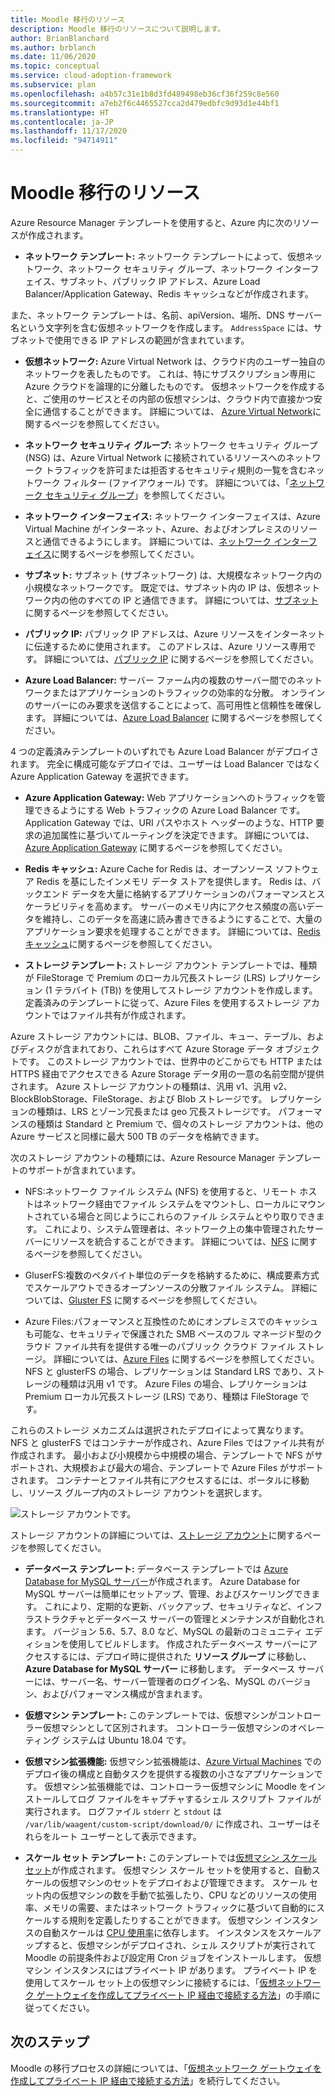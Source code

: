 ```yaml
---
title: Moodle 移行のリソース
description: Moodle 移行のリソースについて説明します。
author: BrianBlanchard
ms.author: brblanch
ms.date: 11/06/2020
ms.topic: conceptual
ms.service: cloud-adoption-framework
ms.subservice: plan
ms.openlocfilehash: a4b57c31e1b8d3fd489498eb36cf36f259c8e560
ms.sourcegitcommit: a7eb2f6c4465527cca2d479edbfc9d93d1e44bf1
ms.translationtype: HT
ms.contentlocale: ja-JP
ms.lasthandoff: 11/17/2020
ms.locfileid: "94714911"
---
```

# <a name="moodle-migration-resources"></a>Moodle 移行のリソース

Azure Resource Manager テンプレートを使用すると、Azure 内に次のリソースが作成されます。

- **ネットワーク テンプレート:** ネットワーク テンプレートによって、仮想ネットワーク、ネットワーク セキュリティ グループ、ネットワーク インターフェイス、サブネット、パブリック IP アドレス、Azure Load Balancer/Application Gateway、Redis キャッシュなどが作成されます。

また、ネットワーク テンプレートは、名前、apiVersion、場所、DNS サーバー名という文字列を含む仮想ネットワークを作成します。 `AddressSpace` には、サブネットで使用できる IP アドレスの範囲が含まれています。

- **仮想ネットワーク:** Azure Virtual Network は、クラウド内のユーザー独自のネットワークを表したものです。 これは、特にサブスクリプション専用に Azure クラウドを論理的に分離したものです。 仮想ネットワークを作成すると、ご使用のサービスとその内部の仮想マシンは、クラウド内で直接かつ安全に通信することができます。 詳細については、 [Azure Virtual Network](/azure/virtual-network/virtual-networks-overview)に関するページを参照してください。

- **ネットワーク セキュリティ グループ:** ネットワーク セキュリティ グループ (NSG) は、Azure Virtual Network に接続されているリソースへのネットワーク トラフィックを許可または拒否するセキュリティ規則の一覧を含むネットワーク フィルター (ファイアウォール) です。 詳細については、「[ネットワーク セキュリティ グループ](/azure/virtual-network/network-security-groups-overview)」を参照してください。

- **ネットワーク インターフェイス:** ネットワーク インターフェイスは、Azure Virtual Machine がインターネット、Azure、およびオンプレミスのリソースと通信できるようにします。 詳細については、[ネットワーク インターフェイス](/azure/virtual-network/virtual-network-network-interface)に関するページを参照してください。

- **サブネット:** サブネット (サブネットワーク) は、大規模なネットワーク内の小規模なネットワークです。 既定では、サブネット内の IP は、仮想ネットワーク内の他のすべての IP と通信できます。 詳細については、[サブネット](/azure/virtual-network/virtual-network-manage-subnet)に関するページを参照してください。

- **パブリック IP:** パブリック IP アドレスは、Azure リソースをインターネットに伝達するために使用されます。 このアドレスは、Azure リソース専用です。 詳細については、[パブリック IP](/azure/virtual-network/public-ip-addresses#:~:text=Public%20IP%20addresses%20enable%20Azure,IP%20assigned%20can%20communicate%20outbound) に関するページを参照してください。

- **Azure Load Balancer:** サーバー ファーム内の複数のサーバー間でのネットワークまたはアプリケーションのトラフィックの効率的な分散。 オンラインのサーバーにのみ要求を送信することによって、高可用性と信頼性を確保します。 詳細については、[Azure Load Balancer](/azure/virtual-machines/windows/tutorial-load-balancer#:~:text=An%20Azure%20load%20balancer%20is,traffic%20to%20an%20operational%20VM) に関するページを参照してください。

4 つの定義済みテンプレートのいずれでも Azure Load Balancer がデプロイされます。 完全に構成可能なデプロイでは、ユーザーは Load Balancer ではなく Azure Application Gateway を選択できます。

- **Azure Application Gateway:** Web アプリケーションへのトラフィックを管理できるようにする Web トラフィックの Azure Load Balancer です。 Application Gateway では、URI パスやホスト ヘッダーのような、HTTP 要求の追加属性に基づいてルーティングを決定できます。 詳細については、[Azure Application Gateway](/azure/application-gateway/overview) に関するページを参照してください。

- **Redis キャッシュ:** Azure Cache for Redis は、オープンソース ソフトウェア Redis を基にしたインメモリ データ ストアを提供します。 Redis は、バックエンド データを大量に格納するアプリケーションのパフォーマンスとスケーラビリティを高めます。 サーバーのメモリ内にアクセス頻度の高いデータを維持し、このデータを高速に読み書きできるようにすることで、大量のアプリケーション要求を処理することができます。 詳細については、[Redis キャッシュ](/azure/azure-cache-for-redis/cache-overview)に関するページを参照してください。

- **ストレージ テンプレート:** ストレージ アカウント テンプレートでは、種類が FileStorage で Premium のローカル冗長ストレージ (LRS) レプリケーション (1 テラバイト (TB)) を使用してストレージ アカウントを作成します。 定義済みのテンプレートに従って、Azure Files を使用するストレージ アカウントではファイル共有が作成されます。

Azure ストレージ アカウントには、BLOB、ファイル、キュー、テーブル、およびディスクが含まれており、これらはすべて Azure Storage データ オブジェクトです。 このストレージ アカウントでは、世界中のどこからでも HTTP または HTTPS 経由でアクセスできる Azure Storage データ用の一意の名前空間が提供されます。 Azure ストレージ アカウントの種類は、汎用 v1、汎用 v2、BlockBlobStorage、FileStorage、および Blob ストレージです。 レプリケーションの種類は、LRS とゾーン冗長または geo 冗長ストレージです。 パフォーマンスの種類は Standard と Premium で、個々のストレージ アカウントは、他の Azure サービスと同様に最大 500 TB のデータを格納できます。

次のストレージ アカウントの種類には、Azure Resource Manager テンプレートのサポートが含まれています。

- NFS:ネットワーク ファイル システム (NFS) を使用すると、リモート ホストはネットワーク経由でファイル システムをマウントし、ローカルにマウントされている場合と同じようにこれらのファイル システムとやり取りできます。 これにより、システム管理者は、ネットワーク上の集中管理されたサーバーにリソースを統合することができます。 詳細については、[NFS](/windows-server/storage/nfs/nfs-overview) に関するページを参照してください。

- GluserFS:複数のペタバイト単位のデータを格納するために、構成要素方式でスケールアウトできるオープンソースの分散ファイル システム。 詳細については、[Gluster FS](/azure/virtual-machines/workloads/sap/high-availability-guide-rhel-glusterfs) に関するページを参照してください。

- Azure Files:パフォーマンスと互換性のためにオンプレミスでのキャッシュも可能な、セキュリティで保護された SMB ベースのフル マネージド型のクラウド ファイル共有を提供する唯一のパブリック クラウド ファイル ストレージ。 詳細については、[Azure Files](/azure/storage/files/storage-files-introduction) に関するページを参照してください。 NFS と glusterFS の場合、レプリケーションは Standard LRS であり、ストレージの種類は汎用 v1 です。 Azure Files の場合、レプリケーションは Premium ローカル冗長ストレージ (LRS) であり、種類は FileStorage です。

これらのストレージ メカニズムは選択されたデプロイによって異なります。 NFS と glusterFS ではコンテナーが作成され、Azure Files ではファイル共有が作成されます。 最小および小規模から中規模の場合、テンプレートで NFS がサポートされ、大規模および最大の場合、テンプレートで Azure Files がサポートされます。 コンテナーとファイル共有にアクセスするには、ポータルに移動し、リソース グループ内のストレージ アカウントを選択します。

![ストレージ アカウントです。](images/storage-account.png)

ストレージ アカウントの詳細については、[ストレージ アカウント](/azure/storage/common/storage-account-overview)に関するページを参照してください。

- **データベース テンプレート:** データベース テンプレートでは [Azure Database for MySQL サーバー](/azure/mysql/)が作成されます。 Azure Database for MySQL サーバーは簡単にセットアップ、管理、およびスケーリングできます。 これにより、定期的な更新、バックアップ、セキュリティなど、インフラストラクチャとデータベース サーバーの管理とメンテナンスが自動化されます。 バージョン 5.6、5.7、8.0 など、MySQL の最新のコミュニティ エディションを使用してビルドします。 作成されたデータベース サーバーにアクセスするには、デプロイ時に提供された **リソース グループ** に移動し、**Azure Database for MySQL サーバー** に移動します。 データベース サーバーには、サーバー名、サーバー管理者のログイン名、MySQL のバージョン、およびパフォーマンス構成が含まれます。

- **仮想マシン テンプレート:** このテンプレートでは、仮想マシンがコントローラー仮想マシンとして区別されます。 コントローラー仮想マシンのオペレーティング システムは Ubuntu 18.04 です。

- **仮想マシン拡張機能:** 仮想マシン拡張機能は、[Azure Virtual Machines](/azure/virtual-machines/extensions/overview) でのデプロイ後の構成と自動タスクを提供する複数の小さなアプリケーションです。 仮想マシン拡張機能では、コントローラー仮想マシンに Moodle をインストールしてログ ファイルをキャプチャするシェル スクリプト ファイルが実行されます。 ログファイル `stderr` と `stdout` は `/var/lib/waagent/custom-script/download/0/` に作成され、ユーザーはそれらをルート ユーザーとして表示できます。

- **スケール セット テンプレート:** このテンプレートでは[仮想マシン スケール セット](/azure/virtual-machine-scale-sets/overview)が作成されます。 仮想マシン スケール セットを使用すると、自動スケールの仮想マシンのセットをデプロイおよび管理できます。 スケール セット内の仮想マシンの数を手動で拡張したり、CPU などのリソースの使用率、メモリの需要、またはネットワーク トラフィックに基づいて自動的にスケールする規則を定義したりすることができます。 仮想マシン インスタンスの自動スケールは [CPU 使用率](/visualstudio/profiling/average-cpu-utilization)に依存します。 インスタンスをスケールアップすると、仮想マシンがデプロイされ、シェル スクリプトが実行されて Moodle の前提条件および設定用 Cron ジョブをインストールします。 仮想マシン インスタンスにはプライベート IP があります。 プライベート IP を使用してスケール セット上の仮想マシンに接続するには、「[仮想ネットワーク ゲートウェイを作成してプライベート IP 経由で接続する方法](./vpn-gateway.md)」の手順に従ってください。

## <a name="next-steps"></a>次のステップ

Moodle の移行プロセスの詳細については、「[仮想ネットワーク ゲートウェイを作成してプライベート IP 経由で接続する方法](./vpn-gateway.md)」を続行してください。
